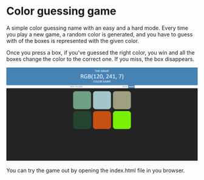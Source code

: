 # Color guessing game

A simple color guessing name with an easy and a hard mode. Every time you play a new game, a random color is generated, and you have to guess with of the boxes is represented with the given color.

Once you press a box, if you've guessed the right color, you win and all the boxes change the color to the correct one. If you miss, the box disappears.

![Main-screen](./main-screen.png)

You can try the game out by opening the index.html file in you browser.
